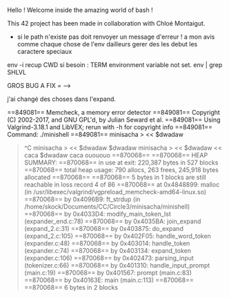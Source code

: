 Hello ! Welcome inside the amazing world of bash !

This 42 project has been made in collaboration with Chloé Montaigut.


- si le path n'existe pas doit renvoyer un message d'erreur ! a mon avis comme chaque chose de l'env dailleurs
gerer des les debut les caractere speciaux


env -i recup CWD
si besoin : TERM environment variable not set.
env | grep SHLVL



GROS BUG A FIX =  -->

j'ai changé des choses dans l'expand.

==849081== Memcheck, a memory error detector
==849081== Copyright (C) 2002-2017, and GNU GPL'd, by Julian Seward et al.
==849081== Using Valgrind-3.18.1 and LibVEX; rerun with -h for copyright info
==849081== Command: ./minishell
==849081== 
minisacha > << $dwadaw
> ^C
minisacha > << $dwadaw
> $dwadaw
minisacha > << $dwadaw << caca
> $dwadaw
> caca
ouououo
==870068== 
==870068== HEAP SUMMARY:
==870068==     in use at exit: 220,387 bytes in 527 blocks
==870068==   total heap usage: 790 allocs, 263 frees, 245,918 bytes allocated
==870068== 
==870068== 5 bytes in 1 blocks are still reachable in loss record 4 of 86
==870068==    at 0x4848899: malloc (in /usr/libexec/valgrind/vgpreload_memcheck-amd64-linux.so)
==870068==    by 0x4096B9: ft_strdup (in /home/skock/Documents/CC/Circle3/minisacha/minishell)
==870068==    by 0x4033D4: modify_main_token_lst (expander_end.c:78)
==870068==    by 0x4035BA: join_expand (expand_2.c:31)
==870068==    by 0x403875: do_expand (expand_2.c:105)
==870068==    by 0x402F05: handle_word_token (expander.c:48)
==870068==    by 0x403014: handle_token (expander.c:74)
==870068==    by 0x403134: expand_token (expander.c:106)
==870068==    by 0x402473: parsing_input (tokenizer.c:66)
==870068==    by 0x401310: handle_input_prompt (main.c:19)
==870068==    by 0x401567: prompt (main.c:83)
==870068==    by 0x40163E: main (main.c:113)
==870068== 
==870068== 6 bytes in 2 blocks